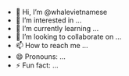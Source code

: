 - 👋 Hi, I’m @whalevietnamese
- 👀 I’m interested in ...
- 🌱 I’m currently learning ...
- 💞️ I’m looking to collaborate on ...
- 📫 How to reach me ...
- 😄 Pronouns: ...
- ⚡ Fun fact: ...

<!---
whalevietnamese/whalevietnamese is a ✨ special ✨ repository because its `README.md` (this file) appears on your GitHub profile.
You can click the Preview link to take a look at your changes.
---> 
